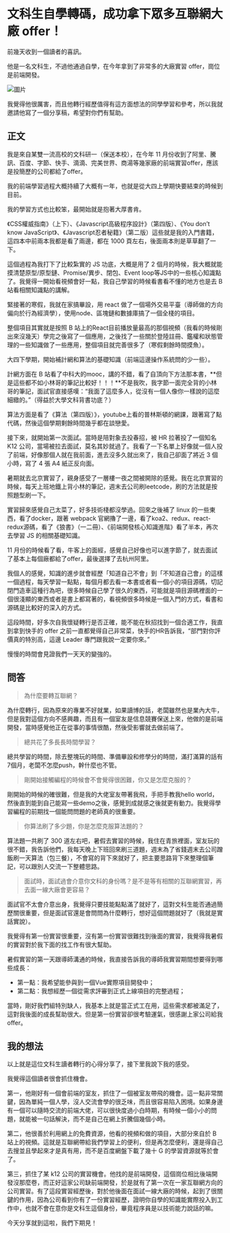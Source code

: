 # 文科生自學轉碼，成功拿下眾多互聯網大廠 offer！

前幾天收到一個讀者的喜訊。

他是一名文科生，不過他通過自學，在今年拿到了非常多的大廠實習 offer，崗位是前端開發。

![圖片](https://img-blog.csdnimg.cn/img_convert/e8ccba9a38352f1fd0aa8e842e1cf233.png)

我覺得他很厲害，而且他轉行經歷值得有這方面想法的同學學習和參考，所以我就邀請他寫了一個分享稿，希望對你們有幫助。

## 正文

我是來自某雙一流高校的文科研一（保送本校），在今年 11 月份收到了阿里、騰訊、百度、字節、快手、滴滴、完美世界、商湯等幾家廠的前端實習offer，應該是投簡歷的公司都給了offer。

我的前端學習過程大概持續了大概有一年，也就是從大四上學期快要結束的時候到目前。

我的學習方式也比較笨，最開始就是抱著大厚書肯。

《CSS權威指南》（上下）、《Javascript高級程序設計》（第四版）、《You don’t know JavaScript》、《Javascript忍者秘籍》（第二版）這些就是我的入門書籍，這四本中前兩本我都是看了兩邊，都在 1000 頁左右，後面兩本則是草草翻了一下。

這個過程為我打下了比較紮實的 JS 功底，大概是用了 2 個月的時候，我大概就能摸清楚原型/原型鏈、Promise/異步、閉包、Event loop等JS中的一些核心知識點了。我覺得一開始看視頻會好一點，我自己學習的時候看書看不懂的地方也是去 B 站看相關知識點的講解。

緊接著的寒假，我就在家搞畢設，用 react 做了一個場外交易平臺（導師做的方向偏向於行為經濟學），使用node、區塊鏈和數據庫搞了一個全棧的項目。

整個項目其實就是按照 B 站上的React目前播放量最高的那個視頻（我看的時候剛出來沒幾天）學完之後寫了一個應用，之後找了一些關於登陸註冊、鑑權和狀態管理的一些知識做了一些應用，整個項目就完善很多了（寒假剩餘時間摸魚）。

大四下學期，開始補計網和算法的基礎知識（前端這邊操作系統問的少一些）。

計網方面在 B 站看了中科大的mooc，講的不錯，看了自頂向下方法那本書，**但是這些都不如小林哥的筆記比較好！！！**不是我吹，我字節一面完全背的小林哥的筆記，面試官直接感嘆：“我面了這麼多人，從沒有一個人像你一樣說的這麼細緻的。”（得益於大學文科背書功底？）

算法方面是看了《算法（第四版）》，youtube上看的普林斯頓的網課，跟著寫了點代碼，然後這個學期剩餘時間幾乎都在談戀愛。

接下來，就開始第一次面試。當時是陪對象去投春招，被 HR 拉著投了一個知名 K12 公司，當場被拉去面試，莫名其妙就過了。我看了一下名單上好像就一個人投了前端，好像那個人就在我前面，進去沒多久就出來了，我自己卻面了將近 3 個小時，寫了 4 張 A4 紙正反向面。

暑期就去北京實習了，親身感受了一層樓一夜之間被開除的感覺。我在北京實習的時候，每天上班地鐵上背小林的筆記，週末去公司刷leetcode，刷的方法就是按照題型刷一下。

實習歸來感覺自己太菜了，好多技術棧都沒學過。回來之後補了 linux 的一些東西，看了docker，跟著 webpack 官網擼了一邊，看了koa2、redux、react-redux源碼，看了《狼書》（一二冊）、《前端開發核心知識進階》看了半本，再次去學習 JS 的相關基礎知識。

11 月份的時候看了看，牛客上的面經，感覺自己好像也可以進字節了，就去面試了基本上每個廠都給了offer，最後選擇了去杭州阿里。

我個人的感覺，知識的進步就會經歷「知道自己不會」到「不知道自己會」的這樣一個過程，每天學習一點點，每個月都去看一本書或者看一個小的項目源碼，切記閉門造車這種行為吧，很多時候自己學了很久的東西，可能就是項目源碼裡面的一個很淺顯的東西或者是書上都寫著的，看視頻很多時候是一個入門的方式，看書和源碼是比較好的深入的方式。

這段時間，好多次自我懷疑轉行是否正確，能不能在秋招找到一個合適工作，我直到拿到快手的 offer 之前一直都覺得自己非常菜，快手的HR告訴我，“部門對你評價真的特別高，這邊 Leader 專門跟我說一定要你來。”

慢慢的時間會見證我們一天天的變強的。

## 問答

> 為什麼要轉互聯網？

為什麼轉行，因為原來的專業不好就業，如果讀博的話，老闆雖然也是業內大牛，但是我對這個方向不感興趣，而且有一個室友是信息競賽保送上來，他做的是前端開發，當時感覺他正在從事的事情很酷，然後受影響就去做前端了。

> 總共花了多長長時間學習？

總共學習的時間，除去整塊玩的時間、準備畢設和修學分的時間，滿打滿算的話有7個月，老闆不怎麼push，幹什麼也不管。

> 剛開始接觸編程的時候會不會覺得很困難，你又是怎麼克服的？

剛開始的時候的確很難，但是我的大佬室友帶著我飛，手把手教我hello world，然後直到能到自己能寫一些demo之後，感覺到成就感之後就更有動力。我覺得學習編程的前期找一個能問問題的老師真的很重要。

> 你算法刷了多少題，你是怎麼克服算法題的？

算法題一共刷了 300 道左右吧，暑假去實習的時候，我住在青旅裡面，室友玩的很不錯，我告訴他們，我每天晚上下班回來刷三道題，週末為了省錢週末去公司蹭飯刷一天算法（包三餐），不會寫的背下來就好了，把主要思路背下來整理個筆記，可以跟別人交流一下整體思路。

> 面試時，面試過會介意你文科的身份嗎？是不是等有相關的互聯網實習，再去面一線大廠會更容易？

面試官不太會介意出身，我覺得只要技能點點滿了就好了，這對文科生能否通過簡歷關很重要，但是面試官還是會問問為什麼轉行，想好這個問題就好了（我就是實話實說）。

我覺得有第一份實習很重要，沒有第一份實習很難找到後面的實習，我覺得我暑假的實習對於我下面的找工作有很大幫助。

暑假實習的第一天跟導師溝通的時候，我直接告訴我的導師我實習期間想要得到哪些成長：

- 第一點：我希望能參與到一個Vue實際項目開發中；
- 第二點：我想經歷一個從需求評審到正式上線項目的完整過程；

當時，剛好我們組特別缺人，我基本上就是當正式工在用，這些需求都被滿足了，這對我後面的成長幫助很大。但是第一份實習卻很考驗運氣，很感謝上家公司給我offer。

## 我的想法

以上就是這位文科生讀者轉行的心得分享了，接下里我說下我的感受。

我覺得這個讀者很會抓住機會。

第一，他剛好有一個會前端的室友，抓住了一個被室友帶飛的機會。這一點非常關鍵，因為單純一個人學，沒人交流會學的很乏味，而且很容易陷入困境。如果身邊有一個可以隨時交流的前端大佬，可以很快度過小白時期，有時候一個小小的問題，就能被一句話解決，而不是自己在網上折騰個幾個小時。

第二，他很善於利用網上的免費資源，他看的視頻和做的項目，大部分來自於 B 站上的視頻。這就是互聯網帶給我們學習上的便利，但是再怎麼便利，還是得自己去搜並且學起來才是真有用，而不是百度網盤下載了幾十 G 的學習資源就等於會了。

第三，抓住了某 k12 公司的實習機會。他找的是前端開發，這個崗位相比後端開發沒那麼卷，而正好這家公司缺前端開發，於是就有了第一次在一家互聯網方向的公司實習。有了這段實習經歷後，對於他後面在面試一線大廠的時候，起到了很關鍵的作用，因為公司看到你有了一份實習經歷，證明你自學的知識能實際投入到工作中，也就不會在意你是文科生這個身份，畢竟程序員是以技術能力說話的嘛。

今天分享就到這啦，我們下期見！
